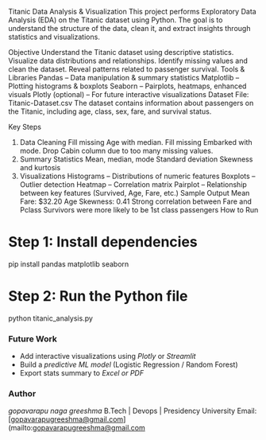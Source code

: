 Titanic Data Analysis & Visualization
This project performs Exploratory Data Analysis (EDA) on the Titanic dataset using Python. The goal is to understand the structure of the data, clean it, and extract insights through statistics and visualizations.

Objective
Understand the Titanic dataset using descriptive statistics.
Visualize data distributions and relationships.
Identify missing values and clean the dataset.
Reveal patterns related to passenger survival.
Tools & Libraries
Pandas – Data manipulation & summary statistics
Matplotlib – Plotting histograms & boxplots
Seaborn – Pairplots, heatmaps, enhanced visuals
Plotly (optional) – For future interactive visualizations
Dataset
File: Titanic-Dataset.csv The dataset contains information about passengers on the Titanic, including age, class, sex, fare, and survival status.

Key Steps
1. Data Cleaning
Fill missing Age with median.
Fill missing Embarked with mode.
Drop Cabin column due to too many missing values.
2. Summary Statistics
Mean, median, mode
Standard deviation
Skewness and kurtosis
3. Visualizations
Histograms – Distributions of numeric features
Boxplots – Outlier detection
Heatmap – Correlation matrix
Pairplot – Relationship between key features (Survived, Age, Fare, etc.)
Sample Output
Mean Fare: $32.20
Age Skewness: 0.41
Strong correlation between Fare and Pclass
Survivors were more likely to be 1st class passengers
How to Run
# Step 1: Install dependencies
pip install pandas matplotlib seaborn

# Step 2: Run the Python file
python titanic_analysis.py




###  Future Work

* Add interactive visualizations using *Plotly* or *Streamlit*
* Build a *predictive ML model* (Logistic Regression / Random Forest)
* Export stats summary to *Excel or PDF*



###  Author

*gopavarapu naga greeshma*
B.Tech | Devops | Presidency University
Email: [gopavarapugreeshma@gmail.com](mailto:gopavarapugreeshma@gmail.com
